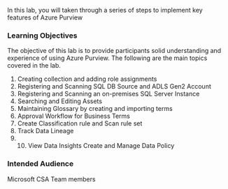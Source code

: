 In this lab, you will taken through a series of steps to implement key features of Azure Purview

### Learning Objectives

The objective of this lab is to provide participants solid understanding and experience of using Azure Purview.  The following are the main topics covered in the lab. 

1. Creating collection and adding role assignments
2. Registering and Scanning SQL DB Source and ADLS Gen2 Account
3. Registering and Scanning an on-premises SQL Server Instance
4. Searching and Editing Assets
5. Maintaining Glossary by creating and importing terms
6. Approval Workflow for Business Terms
7. Create Classification rule and Scan rule set
8. Track Data Lineage
9. 10. View Data Insights
Create and Manage Data Policy

### Intended Audience

Microsoft CSA Team members 
